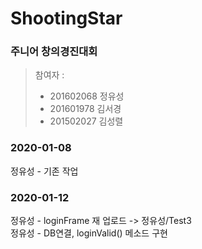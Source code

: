# ShootingStar
### 주니어 창의경진대회
>참여자 : 
>* 201602068 정유성
>* 201601978 김서경
>* 201502027 김성렬

### 2020-01-08
정유성 - 기존 작업 
### 2020-01-12
정유성 - loginFrame 재 업로드 -> 정유성/Test3  
정유성 - DB연결, loginValid() 메소드 구현

